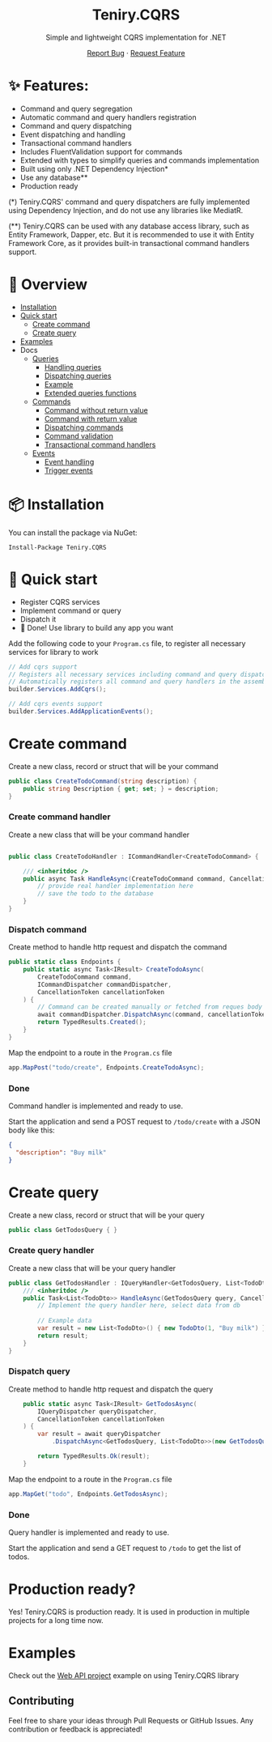 <div align="center">
<h1>Teniry.CQRS</h1>
Simple and lightweight CQRS implementation for .NET

[Report Bug][github-issues-url] · [Request Feature][github-issues-url]

[github-issues-url]:https://github.com/Sedokina/Teniry.CQRS/issues
</div>

# ✨ Features:

- Command and query segregation
- Automatic command and query handlers registration
- Command and query dispatching
- Event dispatching and handling
- Transactional command handlers
- Includes FluentValidation support for commands
- Extended with types to simplify queries and commands implementation
- Built using only .NET Dependency Injection*
- Use any database**
- Production ready

(*) Teniry.CQRS' command and query dispatchers are fully implemented using Dependency Injection,
and do not use any libraries like MediatR.

(**) Teniry.CQRS can be used with any database access library, such as Entity Framework, Dapper, etc. But it is
recommended to use it with Entity Framework Core, as it provides built-in transactional command handlers support.

# 🔭 Overview

* [Installation](#-installation)
* [Quick start](#-quick-start)
    * [Create command](#create-command)
    * [Create query](#create-query)
* [Examples](#examples)
* Docs
    * [Queries](docs/queries.md)
        * [Handling queries](docs/queries.md#query-handler)
        * [Dispatching queries](docs/queries.md#query-dispatcher)
        * [Example](docs/queries.md#example)
        * [Extended queries functions](docs/queries-extended.md)
    * [Commands](docs/commands.md)
        * [Command without return value](docs/commands.md#command-handler-without-return-value)
        * [Command with return value](docs/commands.md#command-handler-with-return-value)
        * [Dispatching commands](docs/commands.md#command-dispatcher)
        * [Command validation](docs/commands.md#command-validation)
        * [Transactional command handlers](docs/commands.md#transactional-command-handler)
    * [Events](docs/events.md)
        * [Event handling](docs/events.md#event-handler)
        * [Trigger events](docs/events.md#trigger-event)

# 📦 Installation

You can install the package via NuGet:

```
Install-Package Teniry.CQRS
```

# 🔨 Quick start

* Register CQRS services
* Implement command or query
* Dispatch it
* 🚀 Done! Use library to build any app you want

Add the following code to your `Program.cs` file, to register all necessary services for library to work

```csharp
// Add cqrs support
// Registers all necessary services including command and query dispatchers
// Automatically registers all command and query handlers in the assembly
builder.Services.AddCqrs();

// Add cqrs events support
builder.Services.AddApplicationEvents();
```

# Create command

Create a new class, record or struct that will be your command

```csharp
public class CreateTodoCommand(string description) {
    public string Description { get; set; } = description;
}
```

### Create command handler

Create a new class that will be your command handler

```csharp

public class CreateTodoHandler : ICommandHandler<CreateTodoCommand> {

    /// <inheritdoc />
    public async Task HandleAsync(CreateTodoCommand command, CancellationToken cancellation) {
        // provide real handler implementation here
        // save the todo to the database
    }
}
```

### Dispatch command

Create method to handle http request and dispatch the command

```csharp
public static class Endpoints {
    public static async Task<IResult> CreateTodoAsync(
        CreateTodoCommand command,
        ICommandDispatcher commandDispatcher,
        CancellationToken cancellationToken
    ) {
        // Command can be created manually or fetched from reques body as in the example
        await commandDispatcher.DispatchAsync(command, cancellationToken);
        return TypedResults.Created();
    }
}
```

Map the endpoint to a route in the `Program.cs` file

```csharp
app.MapPost("todo/create", Endpoints.CreateTodoAsync);
```

### Done

Command handler is implemented and ready to use.

Start the application and send a POST request to `/todo/create` with a JSON body like this:

```json
{
  "description": "Buy milk"
}
```

# Create query

Create a new class, record or struct that will be your query

```csharp
public class GetTodosQuery { }
```

### Create query handler

Create a new class that will be your query handler

```csharp
public class GetTodosHandler : IQueryHandler<GetTodosQuery, List<TodoDto>> {
    /// <inheritdoc />
    public Task<List<TodoDto>> HandleAsync(GetTodosQuery query, CancellationToken cancellation) {
        // Implement the query handler here, select data from db
        
        // Example data
        var result = new List<TodoDto>() { new TodoDto(1, "Buy milk") };
        return result;
    }
}
```

### Dispatch query

Create method to handle http request and dispatch the query

```csharp
    public static async Task<IResult> GetTodosAsync(
        IQueryDispatcher queryDispatcher,
        CancellationToken cancellationToken
    ) {
        var result = await queryDispatcher
            .DispatchAsync<GetTodosQuery, List<TodoDto>>(new GetTodosQuery(), cancellationToken);

        return TypedResults.Ok(result);
    }
```

Map the endpoint to a route in the `Program.cs` file

```csharp
app.MapGet("todo", Endpoints.GetTodosAsync);
```

### Done

Query handler is implemented and ready to use.

Start the application and send a GET request to `/todo` to get the list of todos.

# Production ready?

Yes! Teniry.CQRS is production ready. It is used in production in multiple projects for a long time now.

# Examples

Check out the [Web API project](samples/Teniry.Cqrs.SampleApi) example on using Teniry.CQRS library

## Contributing

Feel free to share your ideas through Pull Requests or GitHub Issues. Any contribution or feedback is appreciated!